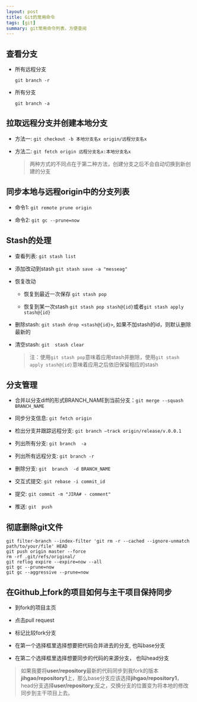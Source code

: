 ```yaml
---
layout: post
title: Git的常用命令
tags: [git]
summary: git常用命令列表，方便查阅
---
```


## 查看分支

- 所有远程分支

    ```
    git branch -r
    ```

- 所有分支

    ```
    git branch -a
    ```

## 拉取远程分支并创建本地分支

- 方法一: `git checkout -b 本地分支名x origin/远程分支名x`

- 方法二: `git fetch origin 远程分支名x:本地分支名x`

    > 两种方式的不同点在于第二种方法，创建分支之后不会自动切换到新创建的分支

## 同步本地与远程origin中的分支列表

- 命令1: `git remote prune origin`

- 命令2: `git gc --prune=now`


## Stash的处理

- 查看列表: `git stash list`

- 添加改动到stash `git stash save -a "messeag"`

- 恢复改动

    - 恢复到最近一次保存 `git stash pop`

    - 恢复到某一次stash `git stash pop stash@{id}`或者`git stash apply stash@{id}`

- 删除stash: `git stash drop <stash@{id}>`, 如果不加stash的id，则默认删除最新的

- 清空stash: `git  stash clear`

    > 注：使用`git stash pop`意味着应用stash并删除，使用`git stash apply stash@{id}`意味着应用之后依旧保留相应的stash


## 分支管理

- 合并以分支diff的形式BRANCH_NAME到当前分支：`git merge --squash BRANCH_NAME `

- 同步分支信息: `git fetch origin`

- 检出分支并跟踪远程分支: `git branch —track origin/release/v.0.0.1`

- 列出所有分支: `git branch  -a`

- 列出所有远程分支: `git branch -r`

- 删除分支: `git  branch  -d BRANCH_NAME`

- 交互式提交: `git rebase -i commit_id`

- 提交: `git commit -m "JIRA# - comment"`

- 推送: `git  push`


## 彻底删除git文件

```
git filter-branch --index-filter 'git rm -r --cached --ignore-unmatch path/to/your/file' HEAD
git push origin master --force
rm -rf .git/refs/original/
git reflog expire --expire=now --all
git gc --prune=now
git gc --aggressive --prune=now
```

## 在Github上fork的项目如何与主干项目保持同步

- 到fork的项目主页

- 点击pull request

- 标记比较fork分支

- 在第一个选择框里选择想要把代码合并进去的分支, 也叫base分支

- 在第二个选择框里选择想要同步的代码的来源分支， 也叫head分支


> 如果我要将**user/repository**最新的代码同步到我fork的版本**jihgao/repository1**上，那么base分支应该选择**jihgao/repository1**， head分支选择**user/repository**;反之，交换分支的位置变为将本地的修改同步到主干项目上去。
